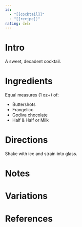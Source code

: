 ```yaml
---
is:
  - "[[cocktail]]"
  - "[[recipe]]"
rating: 👍👍
---
```

# Intro
A sweet, decadent cocktail.

# Ingredients
Equal measures (1 oz+) of:
* Buttershots
* Frangelico
* Godiva chocolate
* Half & Half or Milk

# Directions
Shake with ice and strain into glass.

# Notes

# Variations

# References
